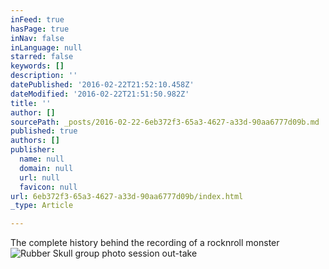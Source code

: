 ```yaml
---
inFeed: true
hasPage: true
inNav: false
inLanguage: null
starred: false
keywords: []
description: ''
datePublished: '2016-02-22T21:52:10.458Z'
dateModified: '2016-02-22T21:51:50.982Z'
title: ''
author: []
sourcePath: _posts/2016-02-22-6eb372f3-65a3-4627-a33d-90aa6777d09b.md
published: true
authors: []
publisher:
  name: null
  domain: null
  url: null
  favicon: null
url: 6eb372f3-65a3-4627-a33d-90aa6777d09b/index.html
_type: Article

---
```

The complete history behind the recording of a rocknroll monster
![Rubber Skull group photo session out-take](https://the-grid-user-content.s3-us-west-2.amazonaws.com/8aec8fee-27ac-49dc-8c8f-e3fa3bf35b52.jpg)